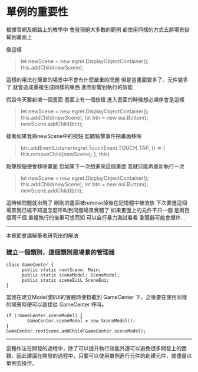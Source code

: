 # 單例的重要性

根據官網及網路上的教學中
會發現絕大多數的範例
都使用同樣的方式去將場景掛載到畫面上

像這樣

> let newScene = new egret.DisplayObjectContainer();
> this.addChild(newScene);

這樣的用法在簡單的場景中不會有什麼嚴重的問題
但是當畫面變多了、元件變多了
就會造成重複生成同樣的東西
進而影響到執行的效能

假設今天要新增一個畫面
畫面上有一個按鈕
進入畫面的時候想必順序會是這樣

> let newScene = new egret.DisplayObjectContainer();
> this.addChild(newScene);
> let btn = new eui.Button();
> newScene.addChild(btn);

接著如果我將newScene中的按鈕
監聽點擊事件把畫面移除

> btn.addEventListener(egret.TouchEvent.TOUCH_TAP, () => {
> this.removeChild(newScene);
> }, this)

點擊按鈕便會移除畫面
但如果下一次想進來這個畫面
我就只能再重新執行一次

> let newScene = new egret.DisplayObjectContainer();
> this.addChild(newScene);
> let btn = new eui.Button();
> newScene.addChild(btn);

這時候問題就出現了
剛剛的畫面被remove掉後在記憶體中被流放
下次要進這個場景我已經不知道怎麼呼叫到同個場景實體了
如果畫面上的元件不只一個
是兩百個兩千個
重複執行的後果可想而知
可以自行暴力測試看看
瀏覽器可能會爆炸...

----

本章節會講解筆者研究出的解法

### 建立一個類別，這個類別是場景的管理器

```
class GameCenter {
	  public static rootScene: Main;
	  public static sceneModel: SceneModel;
	  public static sceneEuiL SceneEui;
}
```

當我在建立Model或EUI的實體時便掛載到 GameCenter 下，之後要在使用同樣的場景時便可以直接從 GameCenter 呼叫。

```
if (!GameCenter.sceneModel) {
		GameCenter.sceneModel = new SceneModel();
}
GameCenter.rootScene.addChild(GameCenter.sceneModel);
```

----

這種作法在開發的過程中，除了可以提升執行效能外還可以避免很多開發上的困難，因此建議在開發的過程中，只要可以使用單例進行元件的創建元件，就儘量以單例去操作。